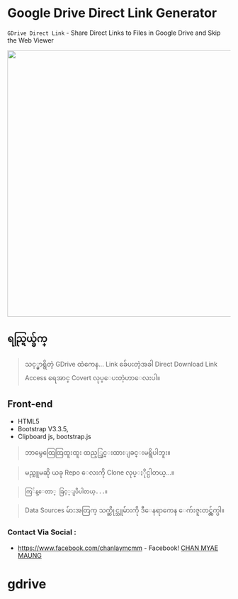 
# Google Drive Direct Link Generator

`GDrive Direct Link` - Share Direct Links to Files in Google Drive and Skip the Web Viewer

<p align="center">
  <img width="800" height="600" src="/img/demo.jpg">
</p>

## ရည္ရြယ္ခ်က္

> သင့္မွာရွိတဲ့ GDrive ထဲကေန... Link ခ်ေပးတဲ့အခါ Direct Download Link Access ရေအာင္ Covert လုပ္ေပးတဲ့ဟာေလးပါ။


## Front-end
- HTML5
- Bootstrap V3.3.5,
- Clipboard js, bootstrap.js

> ဘာမွေထြေထြထူးထူး ထည့္သြင္းထားျခင္းမရွိပါဘူး။

> မည္သူမဆို ယခု Repo ေလးကို Clone လုပ္ႏိုင္ပါတယ္...။

> `ကြ်န္ေတာ္ ခြင့္ျပဳပါတယ္...။`

> Data Sources မ်ားအတြက္ သက္ဆိုင္သူမ်ားကို ဒီေနရာကေန ေက်းဇူးတင္လွ်က္ပါ။

### Contact Via Social :
- https://www.facebook.com/chanlaymcmm - Facebook!
[CHAN MYAE MAUNG](https://www.chanmyaemaung.net/)
# gdrive
